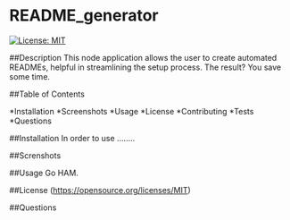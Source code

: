 # README_generator
[![License: MIT](https://img.shields.io/badge/License-MIT-yellow.svg)](https://opensource.org/licenses/MIT)

##Description
This node application allows the user to create automated READMEs, helpful in streamlining the setup process. The result? You save some time. 

##Table of Contents

*Installation
*Screenshots
*Usage
*License
*Contributing
*Tests
*Questions


##Installation
In order to use ........ 

##Screnshots


##Usage
Go HAM. 

##License
(https://opensource.org/licenses/MIT)


##Questions

